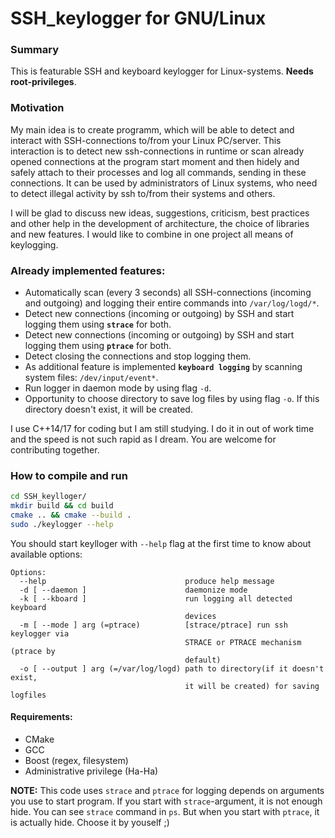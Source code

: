 # SSH_keylogger for GNU/Linux


### Summary
This is featurable SSH and keyboard keylogger for Linux-systems. **Needs root-privileges**.

### Motivation
My main idea is to create programm, which will be able to detect and interact with SSH-connections to/from your Linux PC/server. This interaction is to detect new ssh-connections in runtime or scan already opened connections at the program start moment and then hidely and safely attach to their processes and log all commands, sending in these connections. It can be used by administrators of Linux systems, who need to detect illegal activity by ssh to/from their systems and others.

I will be glad to discuss new ideas, suggestions, criticism, best practices and other help in the development of architecture, the choice of libraries and new features. I would like to combine in one project all means of keylogging.

### Already implemented features:
 - Automatically scan (every 3 seconds) all SSH-connections (incoming and outgoing) and logging their entire commands into ```/var/log/logd/*```.
 - Detect new connections (incoming or outgoing) by SSH and start logging them using **```strace```** for both.
 - Detect new connections (incoming or outgoing) by SSH and start logging them using **```ptrace```** for both.
 - Detect closing the connections and stop logging them.
 - As additional feature is implemented **```keyboard logging```** by scanning system files: ```/dev/input/event*```.
 - Run logger in daemon mode by using flag ```-d```.
 - Opportunity to choose directory to save log files by using flag ```-o```. If this directory doesn't exist, it will be created.

I use C++14/17 for coding but I am still studying. I do it in out of work time and the speed is not such rapid as I dream. You are welcome for contributing together.

### How to compile and run

```bash
cd SSH_keylloger/
mkdir build && cd build
cmake .. && cmake --build .
sudo ./keylogger --help
```

You should start keylloger with ```--help``` flag at the first time to know about available options:

```
Options:
  --help                               produce help message
  -d [ --daemon ]                      daemonize mode
  -k [ --kboard ]                      run logging all detected keyboard 
                                       devices
  -m [ --mode ] arg (=ptrace)          [strace/ptrace] run ssh keylogger via 
                                       STRACE or PTRACE mechanism (ptrace by 
                                       default)
  -o [ --output ] arg (=/var/log/logd) path to directory(if it doesn't exist, 
                                       it will be created) for saving logfiles
```


#### Requirements:
 - CMake
 - GCC
 - Boost (regex, filesystem)
 - Administrative privilege (Ha-Ha)
 
 
**NOTE:** This code uses ```strace``` and ```ptrace``` for logging depends on arguments you use to start program. If you start with ```strace```-argument, it is not enough hide. You can see ```strace``` command in ```ps```. But when you start with ```ptrace```, it is actually hide. Choose it by youself ;)
